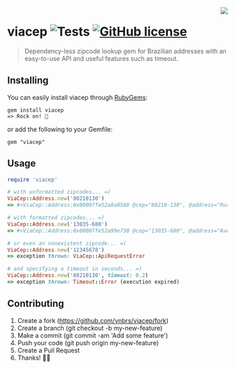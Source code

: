 <img src="https://upload.wikimedia.org/wikipedia/commons/thumb/b/bc/BRA_orthographic.svg/270px-BRA_orthographic.svg.png" align="right" />

# viacep ![Tests](https://github.com/vnbrs/viacep/workflows/Tests/badge.svg) [![GitHub license](https://img.shields.io/github/license/vnbrs/burocracia.cr.svg)](https://github.com/vnbrs/burocracia.cr/blob/master/LICENSE) 
> Dependency-less zipcode lookup gem for Brazilian addresses with an easy-to-use API and useful features such as timeout.

## Installing

You can easily install viacep through [RubyGems](https://rubygems.org/gems/viacep/):

```shell
gem install viacep
=> Rock on! 🚀
```

or add the following to your Gemfile:

```shell
gem "viacep"
```

## Usage

```ruby
require 'viacep'

# with unformatted zipcodes... =)
ViaCep::Address.new('80210130')
=> #<ViaCep::Address:0x00007fe52a8a0568 @cep="80210-130", @address="Rua José Ananias Mauad", @neighborhood="Jardim Botânico", @city="Curitiba", @state="PR", @ibge="4106902", @gia="">

# with formatted zipcodes... =)
ViaCep::Address.new('13035-680')
=> #<ViaCep::Address:0x00007fe52a99e730 @cep="13035-680", @address="Avenida João Jorge", @neighborhood="Vila Industrial", @city="Campinas", @state="SP", @ibge="3509502", @gia="2446">

# or even an nonexistent zipcode... =(
ViaCep::Address.new('12345678')
=> exception thrown: ViaCep::ApiRequestError

# and specifying a timeout in seconds... =)
ViaCep::Address.new('80210130', timeout: 0.2)
=> exception thrown: Timeout::Error (execution expired)
```

## Contributing

1. Create a fork (https://github.com/vnbrs/viacep/fork)
2. Create a branch (git checkout -b my-new-feature)
3. Make a commit  (git commit -am 'Add some feature')
4. Push your code (git push origin my-new-feature)
5. Create a Pull Request
6. Thanks! 🤙🏼
